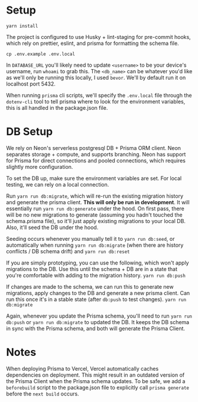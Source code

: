 # Setup

`yarn install`

The project is configured to use Husky + lint-staging for pre-commit hooks, which rely on prettier, eslint, and prisma for formatting the schema file.

`cp .env.example .env.local`

In `DATABASE_URL` you'll likely need to update `<username>` to be your device's username, run `whoami` to grab this. The `<db_name>` can be whatever you'd like as we'll only be running this locally, I used `bevor`. We'll by default run it on localhost port 5432.

When running `prisma` cli scripts, we'll specify the `.env.local` file through the `dotenv-cli` tool to tell prisma where to look for the environment variables, this is all handled in the package.json file.

# DB Setup

We rely on Neon's serverless postgresql DB + Prisma ORM client. Neon separates storage + compute, and supports branching. Neon has support for Prisma for direct connections and pooled connections, which requires slightly more configuration.

To set the DB up, make sure the environment variables are set. For local testing, we can rely on a local connection.

Run `yarn run db:migrate`, which will re-run the existing migration history and generate the prisma client. **This will only be run in development**. It will essentially run `yarn run db:generate` under the hood. On first pass, there will be no new migrations to generate (assuming you hadn't touched the schema.prisma file), so it'll just apply existing migrations to your local DB. Also, it'll seed the DB under the hood.

Seeding occurs whenever you manually tell it to `yarn run db:seed`, or automatically when running `yarn run db:migrate` (when there are history conflicts / DB schema drift) and `yarn run db:reset`

If you are simply prototyping, you can use the following, which won't apply migrations to the DB. Use this until the schema + DB are in a state that you're comfortable with adding to the migration history.
`yarn run db:push`

If changes are made to the schema, we can run this to generate new migrations, apply changes to the DB and generate a new prisma client. Can run this once it's in a stable state (after `db:push` to test changes).
`yarn run db:migrate`

Again, whenever you update the Prisma schema, you'll need to run `yarn run db:push` or `yarn run db:migrate` to updated the DB. It keeps the DB schema in sync with the Prisma schema, and both will generate the Prisma Client.

# Notes

When deploying Prisma to Vercel, Vercel automatically caches dependencies on deployment. This might result in an outdated version of the Prisma Client when the Prisma schema updates. To be safe, we add a `beforebuild` script to the package.json file to explicitly call `prisma generate` before the `next build` occurs.
